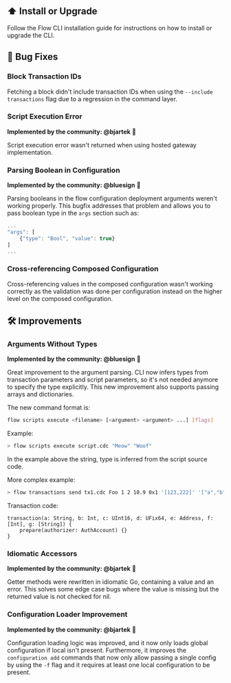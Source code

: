 ## ⬆️  Install or Upgrade
Follow the Flow CLI installation guide for instructions on how to install or upgrade the CLI.

## 🐞 Bug Fixes

### Block Transaction IDs
Fetching a block didn't include transaction IDs when using the `--include transactions` flag due to a regression in the command layer.

### Script Execution Error
**Implemented by the community: @bjartek** 🙌

Script execution error wasn't returned when using hosted gateway
implementation.

### Parsing Boolean in Configuration
**Implemented by the community: @bluesign** 🙌

Parsing booleans in the flow configuration deployment arguments weren't working properly. This bugfix addresses that problem and allows you to pass boolean type in the `args` section such as:
```js
...
"args": [
    {"type": "Bool", "value": true}
]
...
```

### Cross-referencing Composed Configuration
Cross-referencing values in the composed configuration wasn't working correctly as the validation was done per configuration instead on the higher level on the composed configuration.

## 🛠 Improvements

### Arguments Without Types
**Implemented by the community: @bluesign** 🙌

Great improvement to the argument parsing. CLI now infers types from transaction parameters and script parameters, so it's not needed anymore to specify the type explicitly. This new improvement also supports passing arrays and dictionaries.

The new command format is:
```bash
flow scripts execute <filename> [<argument> <argument> ...] [flags]
```
Example:
```bash
> flow scripts execute script.cdc "Meow" "Woof"
```
In the example above the string, type is inferred from the script source code.

More complex example:
```bash
> flow transactions send tx1.cdc Foo 1 2 10.9 0x1 '[123,222]' '["a","b"]'
```
Transaction code:
```
transaction(a: String, b: Int, c: UInt16, d: UFix64, e: Address, f: [Int], g: [String]) {
	prepare(authorizer: AuthAccount) {}
}
```

### Idiomatic Accessors
**Implemented by the community: @bjartek** 🙌

Getter methods were rewritten in idiomatic Go, containing a value and an error. This solves some edge case bugs where the value is missing but the returned value is not
checked for nil.

### Configuration Loader Improvement
**Implemented by the community: @bjartek** 🙌

Configuration loading logic was improved, and it now only loads global configuration if local isn't present. Furthermore, it improves the `configuration add` commands that now only allow passing a single config by using the `-f` flag and it requires at least one local configuration to be present.
